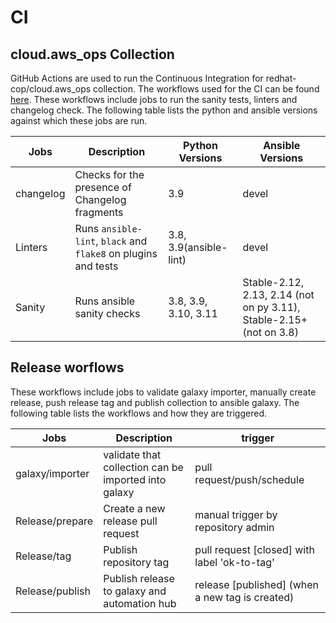 # CI

## cloud.aws_ops Collection

GitHub Actions are used to run the Continuous Integration for redhat-cop/cloud.aws_ops collection. The workflows used for the CI can be found [here](https://github.com/redhat-cop/cloud.aws_ops/tree/main/.github/workflows). These workflows include jobs to run the sanity tests, linters and changelog check. The following table lists the python and ansible versions against which these jobs are run.

| Jobs      | Description                                                    | Python Versions        | Ansible Versions                                                    |
| --------- | -------------------------------------------------------------- | ---------------------- | ------------------------------------------------------------------- |
| changelog | Checks for the presence of Changelog fragments                 | 3.9                    | devel                                                               |
| Linters   | Runs `ansible-lint`, `black` and `flake8` on plugins and tests | 3.8, 3.9(ansible-lint) | devel                                                               |
| Sanity    | Runs ansible sanity checks                                     | 3.8, 3.9, 3.10, 3.11   | Stable-2.12, 2.13, 2.14 (not on py 3.11), Stable-2.15+ (not on 3.8) |

## Release worflows

These workflows include jobs to validate galaxy importer, manually create release, push release tag and publish collection to ansible galaxy. The following table lists the workflows and how they are triggered.

| Jobs            | Description                                          | trigger                                         |
| --------------- | ---------------------------------------------------- | ----------------------------------------------- |
| galaxy/importer | validate that collection can be imported into galaxy | pull request/push/schedule                      |
| Release/prepare | Create a new release pull request                    | manual trigger by repository admin              |
| Release/tag     | Publish repository tag                               | pull request [closed] with label 'ok-to-tag'    |
| Release/publish | Publish release to galaxy and automation hub         | release [published] (when a new tag is created) |
